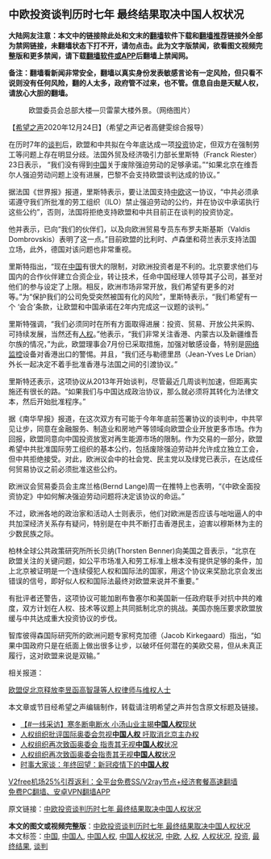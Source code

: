  <h2>中欧投资谈判历时七年 最终结果取决中国人权状况</h2> <p class="notice"><b>大陆网友注意：本文中的链接除此处和文末的<a href="https://github.com/bannedbook/fanqiang" >翻墙</a>软件下载和<a href="https://github.com/killgcd/justmysocks/blob/master/README.md">翻墙推荐</a>链接外全部为禁网链接，未翻墙状态下打不开，请勿点击。此为文字版禁闻，欲看图文视频完整版和更多禁闻，请下载<a href="https://github.com/bannedbook/fanqiang">翻墙软件或APP</a>后翻墙上禁闻网。</p><p>备注：翻墙看新闻非常安全，翻墙以真实身份发表敏感言论有一定风险，但只看不说则没有任何风险，翻的人太多，政府管不过来，也不管。信息自由是天赋人权，请放心大胆的翻墙。</b></p>  <div class="entry"> <figure><figcaption>欧盟委员会总部大楼—贝雷蒙大楼外景。（网络图片）</figcaption></figure> <p>【<span class='wp_keywordlink_affiliate'><a href="https://www.soundofhope.org" title="希望之声" target="_blank">希望之声</a></span>2020年12月24日】（希望之声记者高健雯综合报导）</p> <p>在历时7年的<a href="https://www.bannedbook.org/bnews/tag/%E8%B0%88%E5%88%A4/" class="st_tag internal_tag" rel="tag" title="标签 谈判 下的日志">谈判</a>后，欧盟和中共拟在今年底达成一项<a href="https://www.bannedbook.org/bnews/tag/%e6%8a%95%e8%b5%84/" class="st_tag internal_tag" rel="tag" title="标签 投资 下的日志">投资</a>协定，但双方在强制劳工等问题上存在明显分歧。法国外贸及经济吸引力部长里斯特（Franck Riester）23日表示， “我们没有得到<span class='wp_keywordlink_affiliate'><a href="https://www.bannedbook.org/" title="中国" target="_blank">中国</a></span>关于废除强迫劳动的足够承诺。”“如果北京在维吾尔人强迫劳动问题上没有进展，巴黎不会支持欧盟谈判达成的协议。”</p> <p>据法国《世界报》报道，里斯特表示，要让法国支持<a href="https://www.bannedbook.org/bnews/tag/%E4%B8%AD%E6%AC%A7/" class="st_tag internal_tag" rel="tag" title="标签 中欧 下的日志">中欧</a>这一协议，“中共必须承诺遵守我们所批准的劳工组织（ILO）禁止强迫劳动的公约，并在协议中承诺执行这些公约”，否则，法国将拒绝支持欧盟和中共目前正在谈判的投资协定。</p> <p>他并表示，已向“我们的伙伴们，以及向欧洲贸易专员东布罗夫斯基斯（Valdis Dombrovskis）表明了这一点。”目前欧盟的比利时、卢森堡和荷兰表示支持法国立场，此外，德国对该问题也非常重视。</p>  <p>里斯特指出，“现在<a href="https://www.bannedbook.org/bnews/tag/%E4%B8%AD%E5%9B%BD/" class="st_tag internal_tag" rel="tag" title="标签 中国 下的日志">中国</a>有很大的限制，对欧洲投资者是不利的。北京要求他们与国内的合作伙伴建立合资企业，转让技术，任命中国经理人领导其子公司，甚至对他们的参与设定了上限。相反，欧洲市场非常开放，我们希望有更多的对等。”为“保护我们的公司免受突然被国有化的风险”，里斯特表示，“我们希望有一个 ‘会合’条款，让欧盟和中国承诺在2年内完成这一议题的谈判。”</p> <p>里斯特强调，“我们必须同时在所有方面取得进展：投资、贸易、开放公共采购、可持续发展，当然还有<a href="https://www.bannedbook.org/bnews/tag/%e4%ba%ba%e6%9d%83/" class="st_tag internal_tag" rel="tag" title="标签 人权 下的日志">人权</a>。”他表示，“我们非常关注香港、内蒙古以及新疆维吾尔族的情况，”为此，欧盟理事会7月份已采取措施，加强对敏感设备，特别是<span class='wp_keywordlink'><a href="https://www.bannedbook.org/forum2/topic265.html" title="揭开中国网络监控机制的内幕" target="_blank">网络监控</a></span>设备对香港出口的警惕。并且，“我们还与勒德里昂（Jean-Yves Le Drian）外长一起决定不着手批准香港与法国之间的引渡协议。”</p> <p>里斯特还表示，这项协议从2013年开始谈判，尽管最近几周谈判加速，但距离实施还有很长的路。“如果我们与中国达成政治协议，那么就必须将其转化为法律文本，然后开始批准程序。”</p> <p>据《南华早报》报道，在这次双方有可能于今年年底前签署协议的谈判中，中共罕见让步，同意在金融服务、制造业和房地产等领域向欧盟企业开放更多市场。作为回报，欧盟同意向中国投资放宽对再生能源市场的限制。作为交易的一部分，欧盟希望中共批准国际劳工组织的基本公约，包括废除强迫劳动并允许成立独立工会，但中共拒绝接受。对此，欧洲议会中的社会党、民主党以及绿党已表示，在达成任何贸易协议之前必须批准这些公约。</p>  <p>欧洲议会贸易委员会主席兰格(Bernd Lange)周一在推特上也表明，“《中欧全面投资协定》中如何解决强迫劳动问题将决定该协议的命运。”</p> <p>不过，欧洲各地的政治家和活动人士则表示，他们对欧洲是否应该与咄咄逼人的中共加深经济关系存有疑问，特别是在中共不断打击香港民主，迫害以穆斯林为主的少数民族之际。</p> <p>柏林全球公共政策研究所所长贝纳(Thorsten Benner)向美国之音表示，“北京在欧盟关注的关键问题，如公平市场准入和劳工标准上根本没有提供足够的条件，加上北京被证明是一个连续侵犯人权和国际法的国家，用这个协议来奖励北京会发出错误的信号，即好似人权和国际法最终对欧盟来说并不重要。”</p> <p>有批评者还警告，这项协议可能加剧布鲁塞尔和美国新一任政府联手对抗中共的难度，双方计划在人权、技术等议题上共同抵制北京的挑战。美国亦施压要求欧盟放缓与中共达成重大投资协议的步伐。</p>  <p>智库彼得森国际研究所的欧洲问题专家柯克加德（Jacob Kirkegaard）指出，“如果中国政府只是在纸面上做出很多让步，以破坏任何潜在的美欧交易，但从未真正履行，这对欧盟来说是双输。”</p> <p>相关报道：</p> <p><a href="https://www.soundofhope.org/post/456493">欧盟促北京释放李昱函高智晟等人权律师与维权人士</a></p> <p>本文章或节目经希望之声编辑制作，转载请注明希望之声并包含原文标题及链接。</p>  <ul class='op-related-articles' title='相关阅读'> <li><a href='https://www.bannedbook.org/bnews/bannedvideo/20201220/1451197.html' target='_blank'>【#一线采访】寒冬断电断水 小汤山业主揭<b>中国人权</b>现状</a></li> <li><a href='https://www.bannedbook.org/bnews/headline/20201219/1450664.html' target='_blank'>人权组织批评国际奥委会忽视<b>中国人权</b> 吁取消北京主办权</a></li> <li><a href='https://www.bannedbook.org/bnews/ssgc/20201218/1449972.html' target='_blank'>人权组织再次致函奥委会 指责其无视<b>中国人权</b>状况</a></li> <li><a href='https://www.bannedbook.org/bnews/headline/20201218/1449939.html' target='_blank'>人权组织再次致函奥委会指责其无视<b>中国人权</b>状况</a></li> <li><a href='https://www.bannedbook.org/bnews/comments/20201216/1449114.html' target='_blank'>时事大家谈：年终回望：新冠疫情下的<b>中国人权</b></a></li> </ul> <p class="texttj"> <a href="https://github.com/bannedbook/fanqiang/wiki/V2ray%E6%9C%BA%E5%9C%BA" target="_blank">V2free机场25%引荐返利：全平台免费SS/V2ray节点+经济套餐高速翻墙</a><br/> <a href="https://github.com/bannedbook/fanqiang/wiki/%E7%A6%81%E9%97%BB%E7%BD%91%E5%AE%89%E5%8D%93%E7%BF%BB%E5%A2%99%E6%96%B0%E9%97%BBAPP" target="_blank">免费PC翻墙、安卓VPN翻墙APP</a></p><p>原文链接：<a class="src_link"  href="https://www.soundofhope.org/post/456778" target="_blank">中欧投资谈判历时七年 最终结果取决中国人权状况</a></p><a name='sharetosocial'></a>       <div><b>本文的图文或视频完整版</b>：<a href='https://www.bannedbook.org/bnews/comments/20201224/1454109.html'>中欧投资谈判历时七年 最终结果取决中国人权状况</a></div>  </div><!--END ENTRY--> <div class="postfooter"> <div>本文标签：<a href="https://www.bannedbook.org/bnews/tag/%E4%B8%AD%E5%9B%BD/" rel="tag">中国</a>, <a href="https://www.bannedbook.org/bnews/tag/%e4%b8%ad%e5%9b%bd%e4%ba%ba/" rel="tag">中国人</a>, <a href="https://www.bannedbook.org/bnews/tag/%e4%b8%ad%e5%9b%bd%e4%ba%ba%e6%9d%83/" rel="tag">中国人权</a>, <a href="https://www.bannedbook.org/bnews/tag/%E4%B8%AD%E5%9B%BD%E4%BA%BA%E6%9D%83%E7%8A%B6%E5%86%B5/" rel="tag">中国人权状况</a>, <a href="https://www.bannedbook.org/bnews/tag/%E4%B8%AD%E6%AC%A7/" rel="tag">中欧</a>, <a href="https://www.bannedbook.org/bnews/tag/%e4%ba%ba%e6%9d%83/" rel="tag">人权</a>, <a href="https://www.bannedbook.org/bnews/tag/%E4%BA%BA%E6%9D%83%E7%8A%B6%E5%86%B5/" rel="tag">人权状况</a>, <a href="https://www.bannedbook.org/bnews/tag/%e6%8a%95%e8%b5%84/" rel="tag">投资</a>, <a href="https://www.bannedbook.org/bnews/tag/%E6%9C%80%E7%BB%88%E7%BB%93%E6%9E%9C/" rel="tag">最终结果</a>, <a href="https://www.bannedbook.org/bnews/tag/%E8%B0%88%E5%88%A4/" rel="tag">谈判</a></div>  </div><!--END POSTFOOTER--> 